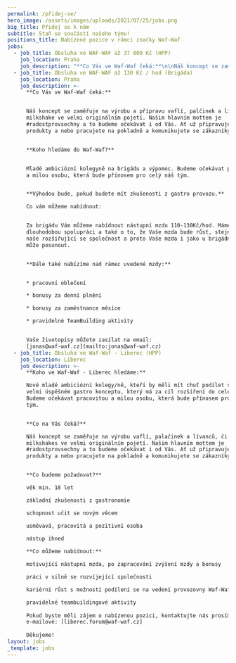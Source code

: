 ```yaml
---
permalink: /přidej-se/
hero_image: /assets/images/uploads/2021/07/25/jobs.png
big_title: Přidej se k nám
subtitle: Staň se součástí našeho týmu!
positions_title: Nabízené pozice v rámci značky Waf-Waf
jobs:
  - job_title: Obsluha ve WAF-WAF až 37 000 Kč (HPP)
    job_location: Praha
    job_description: "**Co Vás ve Waf-Waf čeká:**\n\nNáš koncept se zaměřuje na výrobu vaflí, palčinek a lívanců či milkshake ve velmi originálním pojetí. Našim hlavním mottem je #radostprovsechny a to budeme očekávat i\_od Vás. Ať už připravujete naše produkty a nebo pracujete na pokladně a komunikujete se zákazníky.\n\n**Koho do Waf-Waf hledáme:**\n\nNové mladé ambiciózní kolegyně, které by měli mít chuť podílet se na velmi úspěšném gastro konceptu, který má za cíl rozšíření do celé ČR a EU. Budeme očekávat pracovitou a milou osobu, která bude přínosem pro celý náš\_tým.\n\nVýhodou bude, pokud budete mít zkušenosti z\_gastro provozu.\n\n**Co vám můžeme nabídnout**\n\nPři práci na HPP Vám můžeme nabídnout 32 000 kč\_– 37\_000Kč + bonusy za plnění. Máme zájem o\_dlouhodobou spolupráci a také o\_to, že Vaše mzda bude růst, stejně jako naše rozšiřující se společnost.\n\n**Dále také nabízíme:**\n\npracovní oblečení\n\nfinanční odměny za zaměstnance měsíce\n\nmožnosti MultiSport Card\n\nmožnost stravování z\_naší nabídky\n\nVaše životopisy můžete zasílat na email: [office@waf-waf.cz]()"
  - job_title: Obsluha ve WAF-WAF až 130 Kč / hod (Brigáda)
    job_location: Praha
    job_description: >-
      **Co Vás ve Waf-Waf čeká:**


      Náš koncept se zaměřuje na výrobu a přípravu vaflí, palčinek a lívanců či
      milkshake ve velmi originálním pojetí. Našim hlavním mottem je
      #radostprovsechny a to budeme očekávat i od Vás. Ať už připravujete naše
      produkty a nebo pracujete na pokladně a komunikujete se zákazníky.


      **Koho hledáme do Waf-Waf?**


      Mladé ambiciózní kolegyně na brigádu a výpomoc. Budeme očekávat pracovitou
      a milou osobu, která bude přínosem pro celý náš tým.


      **Výhodou bude, pokud budete mít zkušenosti z gastro provozu.**  

      Co vám můžeme nabídnout:


      Za brigádu Vám můžeme nabídnout nástupní mzdu 110-130Kč/hod. Máme zájem o
      dlouhodobou spolupráci a také o to, že Vaše mzda bude růst, stejně jako
      naše rozšiřující se společnost a proto Vaše mzda i jako u brigádníka se
      může posunout.


      **Dále také nabízíme nad rámec uvedené mzdy:**


      * pracovní oblečení

      * bonusy za denní plnění

      * bonusy za zaměstnance měsíce

      * pravidelné TeamBuilding aktivity


      Vaše životopisy můžete zasílat na email:
      [jonas@waf-waf.cz](mailto:jonas@waf-waf.cz)
  - job_title: Obsluha ve Waf-Waf - Liberec (HPP)
    job_location: Liberec
    job_description: >-
      **Koho ve Waf-Waf - Liberec hledáme:**   

      Nové mladé ambiciózní kolegy/ně, kteří by měli mít chuť podílet se na
      velmi úspěšném gastro konceptu, který má za cíl rozšíření do celé ČR a EU.
      Budeme očekávat pracovitou a milou osobu, která bude přínosem pro celý náš
      tým.


      **Co na Vás čeká?**   

      Náš koncept se zaměřuje na výrobu vaflí, palačinek a lívanců, či
      milkshakes ve velmi originálním pojetí. Našim hlavním mottem je
      #radostprovsechny a to budeme očekávat i od Vás. Ať už připravujete naše
      produkty a nebo pracujete na pokladně a komunikujete se zákazníky.


      **Co budeme požadovat?**   

      věk min. 18 let  

      základní zkušenosti z gastronomie  

      schopnost učit se novým věcem  

      usměvavá, pracovitá a pozitivní osoba  

      nástup ihned  
        
      **Co můžeme nabídnout:**   

      motivující nástupní mzda, po zapracování zvýšení mzdy a bonusy    

      práci v silně se rozvíjející společnosti  

      kariérní růst s možností podílení se na vedení provozovny Waf-Waf  

      pravidelné teambuildingové aktivity   
        
      Pokud byste měli zájem o nabízenou pozici, kontaktujte nás prosím na
      e-mailové: [liberec.forum@waf-waf.cz]
        
      Děkujeme!  
layout: jobs
_template: jobs
---
```


